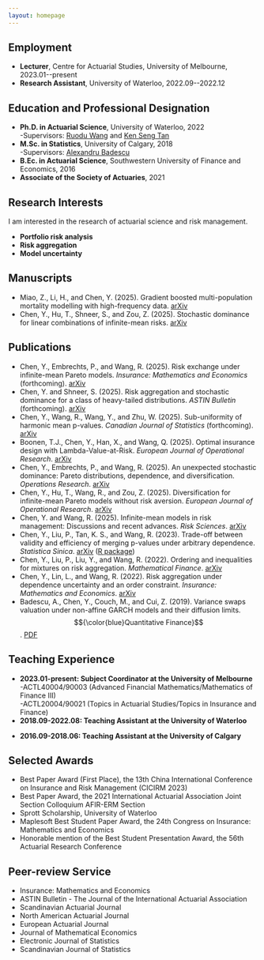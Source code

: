 ```yaml
---
layout: homepage
---
```


## Employment
- **Lecturer**, Centre for Actuarial Studies,  University of Melbourne, 2023.01--present
- **Research Assistant**, University of Waterloo, 2022.09--2022.12


## Education and Professional Designation
- **Ph.D. in Actuarial Science**, University of Waterloo, 2022
  <br>
  -Supervisors: [Ruodu Wang](http://sas.uwaterloo.ca/~wang/) and [Ken Seng Tan](https://uwaterloo.ca/statistics-and-actuarial-science/contacts/ken-seng-tan)
  <br>
- **M.Sc. in Statistics**, University of Calgary, 2018
  <br>
  -Supervisors: [Alexandru Badescu](https://contacts.ucalgary.ca/info/math/profiles/101-152917)
  <br>
- **B.Ec. in Actuarial Science**, Southwestern University of Finance and Economics, 2016
- **Associate of the Society of Actuaries**, 2021

## Research Interests

I am interested in the research of actuarial science and risk management.
- **Portfolio risk analysis** 
- **Risk aggregation** 
- **Model uncertainty** 


## Manuscripts
-  Miao, Z., Li, H., and Chen, Y. (2025). Gradient boosted multi-population mortality modelling
with high-frequency data. 
  [arXiv](https://arxiv.org/pdf/2507.09983)
-  Chen, Y., Hu, T., Shneer, S., and Zou, Z. (2025). Stochastic dominance for linear combinations of infinite-mean risks. 
  [arXiv](https://arxiv.org/abs/2505.01739)

## Publications 
-  Chen, Y., Embrechts, P., and Wang, R. (2025). Risk exchange under infinite-mean Pareto models. _Insurance: Mathematics and Economics_ (forthcoming).
  [arXiv](https://arxiv.org/abs/2403.20171)
-  Chen, Y. and Shneer, S. (2025). Risk aggregation and stochastic dominance for a class of heavy-tailed distributions. _ASTIN Bulletin_ (forthcoming).
  [arXiv](https://arxiv.org/abs/2408.15033)
-  Chen, Y., Wang, R., Wang, Y., and Zhu, W. (2025). Sub-uniformity of harmonic mean p-values. _Canadian Journal of Statistics_ (forthcoming). 
  [arXiv](https://arxiv.org/abs/2405.01368)
-  Boonen, T.J., Chen, Y., Han, X., and Wang, Q. (2025). Optimal insurance design with Lambda-Value-at-Risk. _European Journal of Operational Research_.
  [arXiv](https://arxiv.org/abs/2408.09799)
-  Chen, Y., Embrechts, P., and Wang, R. (2025). An unexpected stochastic dominance: Pareto distributions, dependence, and diversification. _Operations Research_. 
  [arXiv](https://arxiv.org/abs/2208.08471)
-  Chen, Y., Hu, T., Wang, R., and Zou, Z. (2025). Diversification for infinite-mean Pareto models without risk aversion. _European Journal of Operational Research_. 
  [arXiv](https://arxiv.org/abs/2404.18467)
-  Chen, Y. and Wang, R. (2025). Infinite-mean models in risk management: Discussions and recent advances. _Risk Sciences_.
  [arXiv](https://arxiv.org/abs/2408.08678)
-  Chen, Y., Liu, P., Tan, K. S., and Wang, R. (2023). Trade-off between validity and efficiency of merging p-values under arbitrary dependence. _Statistica Sinica_. 
  [arXiv](https://arxiv.org/abs/2007.12366)
  ([R package](https://github.com/YuyuChen-UW/pmerge))
-  Chen, Y., Liu, P., Liu, Y., and Wang, R. (2022). Ordering and inequalities for mixtures on risk aggregation. _Mathematical Finance_. 
  [arXiv](https://arxiv.org/abs/2007.12338)
-  Chen, Y., Lin, L., and Wang, R. (2022). Risk aggregation under dependence uncertainty and an order constraint. _Insurance: Mathematics and Economics_.
  [arXiv](https://arxiv.org/abs/2104.07718)
-  Badescu, A., Chen, Y., Couch, M., and Cui, Z. (2019). Variance swaps valuation under non-affine GARCH models and their diffusion limits. $${\color{blue}Quantitative Finance}$$.
  [PDF](https://www.researchgate.net/publication/326759271_Variance_swaps_valuation_under_non-affine_GARCH_models_and_their_diffusion_limits/link/5b7c82a8a6fdcc5f8b5afd79/download)
 


  
## Teaching Experience
- **2023.01-present: Subject Coordinator at the University of Melbourne**
  <br>
  -ACTL40004/90003 (Advanced Financial Mathematics/Mathematics of Finance III)
  <br>
  -ACTL20004/90021 (Topics in Actuarial Studies/Topics in Insurance and Finance) 
- **2018.09-2022.08: Teaching Assistant at the University of Waterloo**
 <!-- 
  <br> 
  -ACTSC 231 (Introductory Financial Mathematics)
  <br>
  -ACTSC 232 (Life Contingencies 1)
  <br>
  -ACTSC 371 (Introduction to Investments)
  <br>
  -ACTSC 372 (Corporate Finance)
  <br>
  -ACTSC 446/846 (Mathematics of Financial Markets)
  <br>
  -MATBUS 471 (Fixed Income Securities)
  <br>
  -STAT 330 (Mathematical Statistics)
  <br>
  -STAT 333 (Applied Probability)
  -->
- **2016.09-2018.06: Teaching Assistant at the University of Calgary**
  <!-- 
  <br>
  -STAT 213 (Introduction to Statistics I)
   <br>
  -STAT 217 (Introduction to Statistics II)
  -->

## Selected Awards
- Best Paper Award (First Place), the 13th China International Conference on Insurance and Risk Management (CICIRM 2023)
- Best Paper Award, the 2021 International Actuarial Association Joint Section Colloquium AFIR-ERM Section
- Sprott Scholarship, University of Waterloo
- Maplesoft Best Student Paper Award, the 24th Congress on Insurance: Mathematics and Economics 
- Honorable mention of the Best Student Presentation Award, the 56th Actuarial Research Conference 

<!--
## Presentations
- Mathematical and Computational Finance Lab Seminar, University of Calgary, September 2022
- Extreme Value Theory and Quantitative Risk Management Workshop, online, August 2022
- The International Actuarial Association Joint Section Colloquium, online, October 2021 
- The 56th Actuarial Research Conference, online, August 2021 
- The 24th International Congress on Insurance: Mathematics and Economics, online, July 2021 
- The 5th PKU-NUS Annual International Conference on Quantitative Finance and Economics, online, May 2021 
- University of Waterloo SAS Research Presentation Day, Waterloo, Canada, February 2020  
- The 2018 Alberta Mathematics Dialogue, Calgary, Canada, May 2018
 -->

## Peer-review Service
- Insurance: Mathematics and Economics
- ASTIN Bulletin - The Journal of the International Actuarial Association
- Scandinavian Actuarial Journal
- North American Actuarial Journal
- European Actuarial Journal
- Journal of Mathematical Economics
- Electronic Journal of Statistics
- Scandinavian Journal of Statistics




